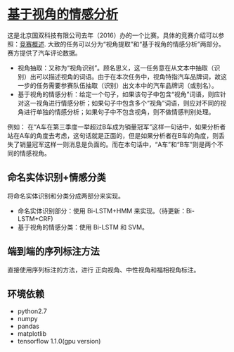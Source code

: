 # [基于视角的情感分析](http://www.datafountain.cn/#/competitions/237/intro)
这是北京国双科技有限公司去年（2016）办的一个比赛。具体的竞赛介绍可以参照：[竞赛概述](http://www.datafountain.cn/#/competitions/237/intro).
大致的任务可以分为“视角提取”和“基于视角的情感分析”两部分。赛方提供了汽车评论数据。

- 视角抽取：又称为“视角识别”。顾名思义，这一任务意在从文本中抽取（识别）出可以描述视角的词语。由于在本次任务中，视角特指汽车品牌词，故这一步的任务需要参赛队伍抽取（识别）出文本中的汽车品牌词（或别名）。
- 基于视角的情感分析：给定一个句子，如果该句子中包含“视角”词语，则应针对这一视角进行情感分析；如果句子中包含多个“视角”词语，则应对不同的视角进行单独的情感分析；如果句子中不包含视角，则不做情感判别处理。

例如：
在“A车在第三季度一举超过B车成为销量冠军”这样一句话中，如果分析者站在A车的角度去考虑，这句话就是正面的，但是如果分析者在B车的角度，则丢失了销量冠军这样一则消息是负面的。而在本句话中，“A车”和“B车”则是两个不同的情感视角。

## 命名实体识别+情感分类
将命名实体识别和分类分成两部分来实现。
- 命名实体识别部分：使用 Bi-LSTM+HMM 来实现。（待更新：Bi-LSTM+CRF)
- 基于视角的情感分类：使用 Bi-LSTM 和 SVM。

## 端到端的序列标注方法
直接使用序列标注的方法，进行 正向视角、中性视角和福相视角标注。

## 环境依赖

- python2.7
- numpy
- pandas
- matplotlib
- tensorflow 1.1.0(gpu version)

